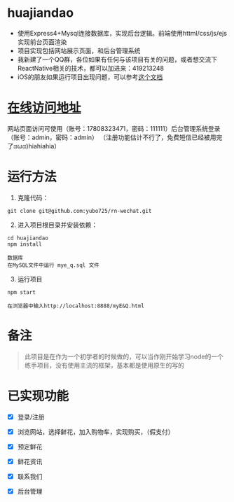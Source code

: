 
# huajiandao
* 使用Express4+Mysql连接数据库，实现后台逻辑。前端使用httml/css/js/ejs实现前台页面渲染
* 项目实现包括网站展示页面，和后台管理系统
* 我新建了一个QQ群，各位如果有任何与该项目有关的问题，或者想交流下ReactNative相关的技术，都可以加进来：419213248
* iOS的朋友如果运行项目出现问题，可以参考<a href="./iOS-README.md">这个文档</a>

# <a href="http://118.89.39.22:8888/myE&Q.html">在线访问地址</a>
网站页面访问可使用（账号：17808323471，密码：111111）后台管理系统登录（账号：admin，密码：admin）
（注册功能估计不行了，免费短信已经被用完了ಡωಡ)hiahiahia）

# 运行方法
1. 克隆代码：

```
git clone git@github.com:yubo725/rn-wechat.git
```

2. 进入项目根目录并安装依赖：

```
cd huajiandao
npm install
```

```
数据库
在MySQL文件中运行 mye_q.sql 文件
```


3. 运行项目

```
npm start

在浏览器中输入http://localhost:8888/myE&Q.html

```

# 备注

> 此项目是在作为一个初学者的时候做的，可以当作刚开始学习node的一个练手项目，没有使用主流的框架，基本都是使用原生的写的


# 已实现功能
- [x] 登录/注册
- [x] 浏览网站，选择鲜花，加入购物车，实现购买，（假支付）
- [x] 预定鲜花
- [x] 鲜花资讯
- [x] 联系我们
- [x] 后台管理

